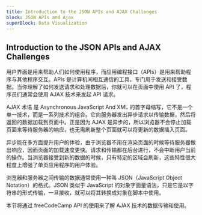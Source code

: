 ```yaml
---
title: Introduction to the JSON APIs and AJAX Challenges
block: JSON APIs and Ajax
superBlock: Data Visualization
---
```

## Introduction to the JSON APIs and AJAX Challenges

用户界面是用来帮助人们如何使用程序，而应用编程接口（APIs）是用来帮助程序与其他程序交互。APIs 是计算机间相互通信的工具，专门用于发送和接受数据。当你理解了如何发送请求和处理数据后，你就可以在页面中使用 API 了，程序员们通常会使用 AJAX 技术来发起 API 请求。

AJAX 术语 是 Asynchronous JavaScript And XML 的首字母缩写，它不是一个单一技术，而是一系列技术的组合。它向服务器发出异步请求以传输数据，然后将返回的数据加载到页面中。正是因为 AJAX 是异步的，所以浏览器不会停止加载页面来等待服务器的响应，也无需刷新整个页面就可以将更新的数据插入页面。

异步能在多方面提升用户的体验，由于浏览器不用在渲染页面的时候等待服务器做出响应，因而页面的加载速度更快。请求和传输都在后台进行，不会中断用户当前的操作。当浏览器接受到新的数据的时候，只有特定的区域会刷新，这些特性很大程度上增强了单页应用程序的用户体验。

浏览器和服务器之间传输的数据通常使用一种叫 JSON（JavaScript Object Notation）的格式。JSON 类似于 JavaScript 的对象字面量语法，只是它是以字符串的形式传输，一旦接收，就可以将其转换成对象在脚本中使用。

本节将通过 freeCodeCamp API 的使用来了解 AJAX 技术的数据传输和使用。

